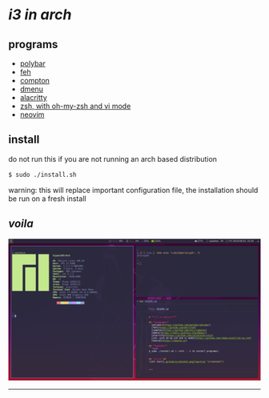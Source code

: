 # ***i3 in arch***

## **programs**
- [polybar](https://github.com/polybar/polybar)
- [feh](https://github.com/derf/feh)
- [compton](https://github.com/chjj/compton)
- [dmenu](https://tools.suckless.org/dmenu/)
- [alacritty](https://github.com/jwilm/alacritty)
- [zsh, with oh-my-zsh and vi mode](https://github.com/robbyrussell/oh-my-zsh)
- [neovim](https://neovim.io)

## **install**
do not run this if you are not running an arch based distribution
```bash
$ sudo ./install.sh
```
warning: this will replace important configuration file, the installation should be run on a fresh install

## *voila* ##
![alt text](.github/screenshot.png?raw=true "screenshot")


---
